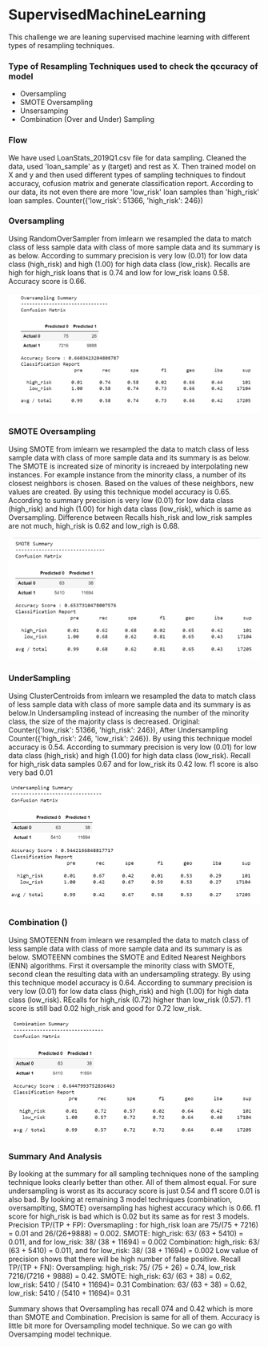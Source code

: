 # SupervisedMachineLearning
This challenge we are leaning supervised machine learning with different types of resampling techniques.
### Type of Resampling Techniques used to check the qccuracy of model
* Oversampling
* SMOTE Oversampling
* Unsersamping
* Combination (Over and Under) Sampling

### Flow
We have used LoanStats_2019Q1.csv file for data sampling. Cleaned the data, used 'loan_sample' as y (target) and rest as X. Then trained model on X and y and then used different types of sampling techniques to findout accuracy, cofusion matrix and generate classification report. According to our data, its not even there are more 'low_risk' loan samples than 'high_risk' loan samples. Counter({'low_risk': 51366, 'high_risk': 246})

### Oversampling
Using RandomOverSampler from imlearn we resampled the data to match class of less sample data with class of more sample data and its summary is as below. According to summary precision is very low (0.01) for low data class (high_risk) and high (1.00) for high data class (low_risk). Recalls are high for high_risk loans that is 0.74 and low for low_risk loans 0.58. Accuracy score is 0.66.

![Oversampling](images/oversampling.PNG)

### SMOTE Oversampling
Using SMOTE from imlearn we resampled the data to match class of less sample data with class of more sample data and its summary is as below. The SMOTE is increated size of minority is increaed by interpolating new instances. For example instance from the minority class, a number of its closest neighbors is chosen. Based on the values of these neighbors, new values are created. By using this technique model accuracy is 0.65. According to summary precision is very low (0.01) for low data class (high_risk) and high (1.00) for high data class (low_risk), which is same as Oversampling. Difference between Recalls hish_risk and low_risk samples are not much, high_risk is 0.62 and low_righ is 0.68.

![SMOTE](images/smote.PNG)

### UnderSampling
Using ClusterCentroids from imlearn we resampled the data to match class of less sample data with class of more sample data and its summary is as below.In Undersampling instead of increasing the number of the minority class, the size of the majority class is decreased. Original: Counter({'low_risk': 51366, 'high_risk': 246}), After Undersampling Counter({'high_risk': 246, 'low_risk': 246}). By using this technique model accuracy is 0.54. According to summary precision is very low (0.01) for low data class (high_risk) and high (1.00) for high data class (low_risk). Recall for high_risk data samples 0.67 and for low_risk its 0.42 low. f1 score is also very bad 0.01

![Undersampling](images/under.PNG)

### Combination ()
Using SMOTEENN from imlearn we resampled the data to match class of less sample data with class of more sample data and its summary is as below. SMOTEENN combines the SMOTE and Edited Nearest Neighbors (ENN) algorithms. First it oversample the minority class with SMOTE, second clean the resulting data with an undersampling strategy. By using this technique model accuracy is 0.64.  According to summary precision is very low (0.01) for low data class (high_risk) and high (1.00) for high data class (low_risk). REcalls for high_risk (0.72) higher than low_risk (0.57). f1 score is still bad 0.02 high_risk and good for 0.72 low_risk.

![Combination](images/combination.PNG)

### Summary And Analysis
By looking at the summary for all sampling techniques none of the sampling technique looks clearly better than other. All of them almost equal. For sure undersampling is worst as its accuracy score is just 0.54 and f1 score 0.01 is also bad.
By looking at remaining 3 model techniques (combination, oversamplting, SMOTE) oversampling has highest accuracy which is 0.66. f1 score for high_risk is bad which is 0.02 but its same as for rest 3 models. Precision TP/(TP + FP):
Oversmapling : for high_risk loan are 75/(75 +  7216) = 0.01 and 26/(26+9888) = 0.002. 
SMOTE: high_risk: 63/ (63 + 5410) = 0.011, and for low_risk: 38/ (38 + 11694) = 0.002
Combination: high_risk: 63/ (63 + 5410) = 0.011, and for low_risk: 38/ (38 + 11694) = 0.002
Low value of precision shows that there will be high number of false positive.
Recall TP/(TP + FN):
Oversampling: high_risk: 75/ (75 + 26) = 0.74, low_risk 7216/(7216 + 9888) = 0.42.
SMOTE: high_risk:  63/ (63 + 38) = 0.62, low_risk: 5410 / (5410 + 11694)= 0.31
Combination: 63/ (63 + 38) = 0.62, low_risk: 5410 / (5410 + 11694)= 0.31

Summary shows that Oversampling has recall 074 and 0.42 which is more than SMOTE and Combination. Precision is same for all of them. Accuracy is little bit more for Oversampling model technique. So we can go with Oversamping model technique.







